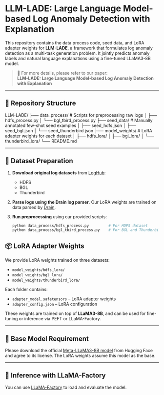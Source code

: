 # LLM-LADE: Large Language Model-based Log Anomaly Detection with Explanation

This repository contains the data process code, seed data, and LoRA adapter weights for **LLM-LADE**, a framework that formulates log anomaly detection as a multi-task generation problem. It jointly predicts anomaly labels and natural language explanations using a fine-tuned LLaMA3-8B model.

> 📄 For more details, please refer to our paper:  
> **LLM-LADE: Large Language Model-based Log Anomaly Detection with Explanation**  

---

## 📂 Repository Structure
LLM-LADE/
  ├── data_process/               # Scripts for preprocessing raw logs
  │   ├── hdfs_process.py
  │   └── bgl_tbird_process.py
  ├── seed_data/                  # Manually annotated few-shot seed examples
  │   ├── seed_hdfs.json
  │   ├── seed_bgl.json
  │   └── seed_thunderbird.json
  ├── model_weights/             # LoRA adapter weights for each dataset
  │   ├── hdfs_lora/
  │   ├── bgl_lora/
  │   └── thunderbird_lora/
  └── README.md



---

## 🔧 Dataset Preparation

1. **Download original log datasets** from [LogHub](https://github.com/logpai/loghub):

   - HDFS
   - BGL
   - Thunderbird

2. **Parse logs using the Drain log parser**. Our LoRA weights are trained on data parsed by [Drain](https://github.com/logpai/logparser).

3. **Run preprocessing** using our provided scripts:

   ```bash
   python data_process/hdfs_process.py         # For HDFS dataset
   python data_process/bgl_tbird_process.py    # For BGL and Thunderbird datasets
   ```

## 📦 LoRA Adapter Weights

We provide LoRA weights trained on three datasets:

- `model_weights/hdfs_lora/`
- `model_weights/bgl_lora/`
- `model_weights/thunderbird_lora/`

Each folder contains:

- `adapter_model.safetensors` – LoRA adapter weights
- `adapter_config.json` – LoRA configuration

These weights are trained on top of **LLaMA3-8B**, and can be used for fine-tuning or inference via PEFT or LLaMA-Factory.

------

## 🧠 Base Model Requirement

Please download the official [Meta-LLaMA3-8B model](https://huggingface.co/meta-llama/Meta-Llama-3-8B/tree/main) from Hugging Face and agree to its license. The LoRA weights assume this model as the base.

------

## 🚀 Inference with LLaMA-Factory

You can use [LLaMA-Factory](https://github.com/hiyouga/LLaMA-Factory) to load and evaluate the model.

